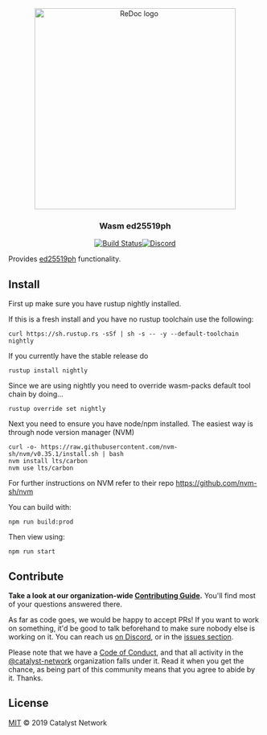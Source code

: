 <div align="center">
  <img alt="ReDoc logo" src="https://raw.githubusercontent.com/catalyst-network/Community/master/media-pack/logo.png" width="400px" />

  ### Wasm ed25519ph

[![Build Status](https://dev.azure.com/catalyst-network/wasm-ed25519/_apis/build/status/catalyst-network.wasm-ed25519ph?branchName=master)](https://dev.azure.com/catalyst-network/wasm-ed25519/_build/latest?definitionId=18&branchName=master)[![Discord](https://img.shields.io/discord/629667101774446593?color=blueviolet&label=discord)](https://discord.gg/anTP7xm)
</div>

Provides [ed25519ph](https://github.com/dalek-cryptography/ed25519-dalek) functionality.

## Install

First up make sure you have rustup nightly installed.

If this is a fresh install and you have no rustup toolchain use the following:

```
curl https://sh.rustup.rs -sSf | sh -s -- -y --default-toolchain nightly
```

If you currently have the stable release do

```
rustup install nightly
```

Since we are using nightly you need to override wasm-packs default tool chain by doing...

```
rustup override set nightly
```

Next you need to ensure you have node/npm installed. The easiest way is through node version manager (NVM)

```
curl -o- https://raw.githubusercontent.com/nvm-sh/nvm/v0.35.1/install.sh | bash
nvm install lts/carbon
nvm use lts/carbon
```

For further instructions on NVM refer to their repo https://github.com/nvm-sh/nvm

You can build with:

```npm run build:prod```

Then view using:

```npm run start```

## Contribute

**Take a look at our organization-wide [Contributing Guide](https://github.com/catalyst-network/Community/blob/master/CONTRIBUTING.md).** You'll find most of your questions answered there.

As far as code goes, we would be happy to accept PRs! If you want to work on something, it'd be good to talk beforehand to make sure nobody else is working on it. You can reach us [on Discord](https://discord.gg/anTP7xm), or in the [issues section](https://github.com/catalyst-network/wasm-ed25519ph/issues).

Please note that we have a [Code of Conduct](CODE_OF_CONDUCT.md), and that all activity in the [@catalyst-network](https://github.com/catalyst-network) organization falls under it. Read it when you get the chance, as being part of this community means that you agree to abide by it. Thanks.

## License

[MIT](LICENSE) © 2019 Catalyst Network
